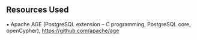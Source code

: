 ## Resources Used 

▪ Apache AGE (PostgreSQL extension – C programming, PostgreSQL core, openCypher), https://github.com/apache/age 